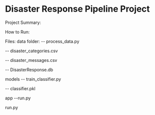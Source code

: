# Disaster Response Pipeline Project

Project Summary:



How to Run:


Files:
data folder:
-- process_data.py

-- disaster_categories.csv

-- disaster_messages.csv

-- DisasterResponse.db

models
-- train_classifier.py

-- classifier.pkl

app
--run.py

run.py